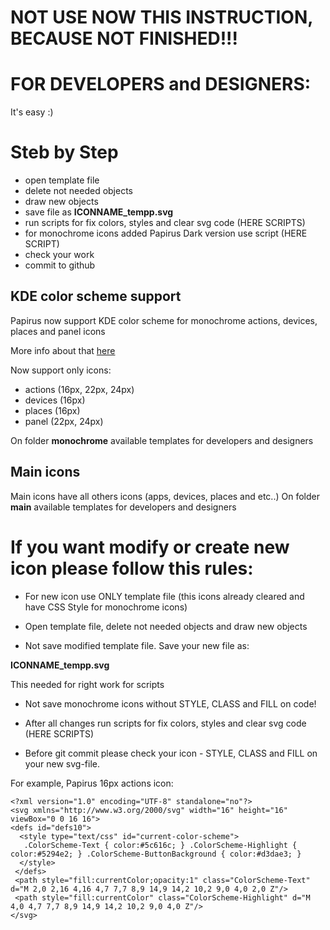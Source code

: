 # NOT USE NOW THIS INSTRUCTION, BECAUSE NOT FINISHED!!!
# FOR DEVELOPERS and DESIGNERS:
It's easy :)

# Steb by Step
- open template file
- delete not needed objects
- draw new objects
- save file as **ICONNAME_tempp.svg**
- run scripts for fix colors, styles and clear svg code  (HERE SCRIPTS)
- for monochrome icons added Papirus Dark version use script (HERE SCRIPT)
- check your work
- commit to github

## KDE color scheme support
Papirus now support KDE color scheme for monochrome actions, devices, places and panel icons

More info about that [here](https://techbase.kde.org/Development/Tutorials/Plasma5/ThemeDetails#Colors)

Now support only icons:
- actions (16px, 22px, 24px)
- devices (16px)
- places (16px)
- panel (22px, 24px)

On folder **monochrome** available templates for developers and designers

## Main icons
Main icons have all others icons (apps, devices, places and etc..)
On folder **main** available templates for developers and designers

# If you want modify or create new icon please follow this rules:

- For new icon use ONLY template file (this icons already cleared and have CSS Style for monochrome icons)

- Open template file, delete not needed objects and draw new objects

- Not save modified template file. Save your new file as:

**ICONNAME_tempp.svg**

This needed for right work for scripts

- Not save monochrome icons without STYLE, CLASS and FILL on code!

- After all changes run scripts for fix colors, styles and clear svg code  (HERE SCRIPTS)

- Before git commit please check your icon - STYLE, CLASS and FILL on your new svg-file.

For example, Papirus 16px actions icon:

```
<?xml version="1.0" encoding="UTF-8" standalone="no"?>
<svg xmlns="http://www.w3.org/2000/svg" width="16" height="16" viewBox="0 0 16 16">
<defs id="defs10">
  <style type="text/css" id="current-color-scheme">
   .ColorScheme-Text { color:#5c616c; } .ColorScheme-Highlight { color:#5294e2; } .ColorScheme-ButtonBackground { color:#d3dae3; }
  </style>
 </defs>
 <path style="fill:currentColor;opacity:1" class="ColorScheme-Text" d="M 2,0 2,16 4,16 4,7 7,7 8,9 14,9 14,2 10,2 9,0 4,0 2,0 Z"/>
 <path style="fill:currentColor" class="ColorScheme-Highlight" d="M 4,0 4,7 7,7 8,9 14,9 14,2 10,2 9,0 4,0 Z"/>
</svg>
```


